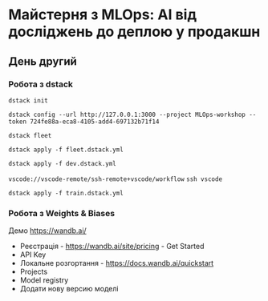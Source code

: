 # Майстерня з MLOps: AI від досліджень до деплою у продакшн

## День другий

### Робота з dstack

`dstack init`

`dstack config --url http://127.0.0.1:3000 --project MLOps-workshop --token 724fe88a-eca8-4105-add4-697132b71f14`

`dstack fleet`

`dstack apply -f fleet.dstack.yml`

`dstack apply -f dev.dstack.yml`

`vscode://vscode-remote/ssh-remote+vscode/workflow`
`ssh vscode`

`dstack apply -f train.dstack.yml`


### Робота з Weights & Biases

Демо https://wandb.ai/
- Реєстрація - https://wandb.ai/site/pricing - Get Started
- API Key
- Локальне розгортання - https://docs.wandb.ai/quickstart
- Projects
- Model registry
- Додати нову версию моделі
